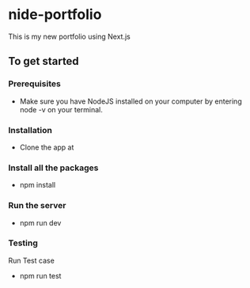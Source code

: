 # nide-portfolio
This is my new portfolio using Next.js

## To get started

### Prerequisites

- Make sure you have NodeJS installed on your computer by entering node -v on your terminal.

### Installation

- Clone the app at 

### Install all the packages

- npm install

### Run the server

- npm run dev

### Testing

Run Test case

- npm run test
